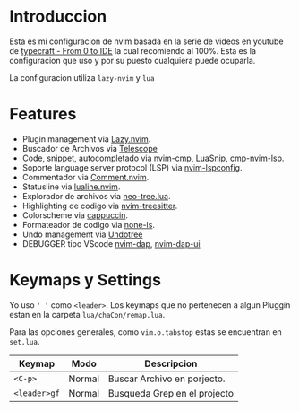 # Introduccion

Esta es mi configuracion de nvim basada en la serie de videos en youtube de [typecraft - From 0 to IDE](https://www.youtube.com/watch?v=zHTeCSVAFNY&t) la cual recomiendo al 100%. Esta es la configuracion que uso y por su puesto cualquiera puede ocuparla.

La configuracion utiliza `lazy-nvim` y `lua`

# Features

- Plugin management via [Lazy.nvim](https://github.com/folke/lazy.nvim).
- Buscador de Archivos via [Telescope](https://github.com/nvim-telescope/telescope.nvim)
- Code, snippet, autocompletado via [nvim-cmp](https://github.com/hrsh7th/nvim-cmp), [LuaSnip](https://github.com/L3MON4D3/LuaSnip), [cmp-nvim-lsp](https://github.com/hrsh7th/cmp-nvim-lsp).
- Soporte language server protocol (LSP) via [nvim-lspconfig](https://github.com/neovim/nvim-lspconfig).
- Commentador via [Comment.nvim](https://github.com/numToStr/Comment.nvim).
- Statusline via [lualine.nvim](https://github.com/nvim-lualine/lualine.nvim).
- Explorador de archivos via [neo-tree.lua](https://github.com/nvim-neo-tree/neo-tree.nvim).
- Highlighting de codigo via [nvim-treesitter](https://github.com/nvim-treesitter/nvim-treesitter).
- Colorscheme via [cappuccin](https://github.com/catppuccin/nvim).
- Formateador de codigo via [none-ls](https://github.com/nvimtools/none-ls.nvim).
- Undo management via [Undotree](https://github.com/jiaoshijie/undotree)
- DEBUGGER tipo VScode [nvim-dap](https://github.com/mfussenegger/nvim-dap), [nvim-dap-ui](https://github.com/rcarriga/nvim-dap-ui)

# Keymaps y Settings

Yo uso `' '` como `<leader>`. Los keymaps que no pertenecen a algun Pluggin estan en la carpeta `lua/chaCon/remap.lua`.

Para las opciones generales, como `vim.o.tabstop` estas se encuentran en `set.lua`.

| Keymap            | Modo          | Descripcion                                                              |
|-------------------|---------------|--------------------------------------------------------------------------|
| `<C-p>`           | Normal        | Buscar Archivo en porjecto.                                              |
| `<leader>gf`      | Normal        | Busqueda Grep en el projecto                                             |
